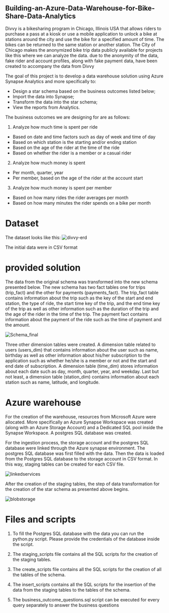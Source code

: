 ## Building-an-Azure-Data-Warehouse-for-Bike-Share-Data-Analytics

Divvy is a bikesharing program in Chicago, Illinois USA that allows riders to purchase a pass at a kiosk or use a mobile application to unlock a bike at stations around the city and use the bike for a specified amount of time. The bikes can be returned to the same station or another station. The City of Chicago makes the anonymized bike trip data publicly available for projects like this where we can analyze the data. due to the anonymity of the data, fake rider and account profiles, along with fake payment data, have been created to accompany the data from Divvy

The goal of this project is to develop a data warehouse solution using Azure Synapse Analytics and more specifically to:

- Design a star schema based on the business outcomes listed below;
- Import the data into Synapse;
- Transform the data into the star schema;
- View the reports from Analytics.

The business outcomes we are designing for are as follows:

1. Analyze how much time is spent per ride
- Based on date and time factors such as day of week and time of day
- Based on which station is the starting and/or ending station
- Based on the age of the rider at the time of the ride
- Based on whether the rider is a member or a casual rider
2. Analyze how much money is spent
- Per month, quarter, year
- Per member, based on the age of the rider at the account start
3. Analyze how much money is spent per member
- Based on how many rides the rider averages per month
- Based on how many minutes the rider spends on a bike per month

# Dataset

The dataset looks like this:
![divvy-erd](https://user-images.githubusercontent.com/46052843/216280192-1c628ef1-e66a-49e1-b33f-7a1a13611a3a.png)

The initial data were in CSV format

# provided solution

The data from the original schema was transformed into the new schema presented below. The new schema has two fact tables one for trips (trip_fact) and the other for payments (payments_fact). The trip_fact table contains information about the trip such as the key of the start and end station, the type of ride, the start time key of the trip, and the end time key of the trip as well as other information such as the duration of the trip and the age of the rider in the time of the trip. The payment fact contains information about the payment of the ride such as the time of payment and the amount.

![Schema_final](https://user-images.githubusercontent.com/46052843/216283708-27725203-ac27-4456-abb3-6abdd4ed44b2.png)

Three other dimension tables were created. A dimension table related to users (users_dim) that contains information about the user such as name, birthday as well as other information about his/her subscription to the application such as whether he/she is a member or not and the start and end date of subscription. A dimension table (time_dim) stores information about each date such as day, month, quarter, year, and weekday. Last but not least, a dimension table (station_dim) contains information about each station such as name, latitude, and longitude.

# Azure warehouse
For the creation of the warehouse, resources from Microsoft Azure were allocated. More specifically an Azure Synapse Workspace was created (along with an Azure Storage Account) and a Dedicated SQL pool inside the Synapse Workspace. A postgres SQL database was created. 

For the ingestion process, the storage account and the postgres SQL database were linked through the Azure synapse environment. The postgres SQL database was first filled with the data. Then the data is loaded from the Postgres SQL database to the storage account in CSV format. In this way, staging tables can be created for each CSV file. 

![linkedservices](https://user-images.githubusercontent.com/46052843/216309727-e4c7044b-8df1-4d27-81ec-8a477d5f4f3d.png)

After the creation of the staging tables, the step of data transformation for the creation of the star schema as presented above begins.

![blobstorage](https://user-images.githubusercontent.com/46052843/216309709-1184d6cb-1a26-4278-b150-06ab112fd3f4.png)

# Files and scripts
1. To fill the Postgres SQL database with the data you can run the python.py script. Please provide the credentials of the database inside the script. 

2. The staging_scripts file contains all the SQL scripts for the creation of the staging tables.

3. The create_scripts file contains all the SQL scripts for the creation of all the tables of the schema.

4. The insert_scripts contains all the SQL scripts for the insertion of the data from the staging tables to the tables of the schema. 

5. The business_outcome_questions.sql script can be executed for every query separately to answer the business questions 



